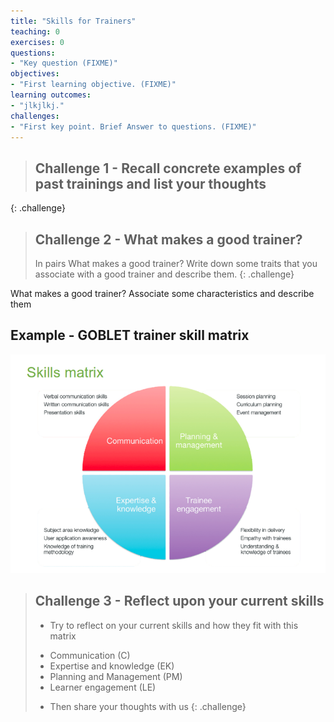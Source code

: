 ```yaml
---
title: "Skills for Trainers"
teaching: 0
exercises: 0
questions:
- "Key question (FIXME)"
objectives:
- "First learning objective. (FIXME)"
learning outcomes:
- "jlkjlkj."
challenges:
- "First key point. Brief Answer to questions. (FIXME)"
---
```


> ## Challenge 1 - Recall concrete examples of past trainings and list your thoughts
{: .challenge}

> ## Challenge 2 - What makes a good trainer?
> In pairs
> What makes a good trainer?
Write down some traits that you associate with a good trainer and describe them.
{: .challenge}


What makes a good trainer?
Associate some characteristics and describe them


## Example - GOBLET trainer skill matrix 

![](../fig/Skills_Matrix.png)


> ## Challenge 3 - Reflect upon your current skills
> - Try to reflect on your current skills and how they fit with this matrix
>  + Communication (C)
>  + Expertise and knowledge (EK)
>  + Planning and Management (PM)
>  + Learner engagement (LE)
> - Then share your thoughts with us
{: .challenge}
